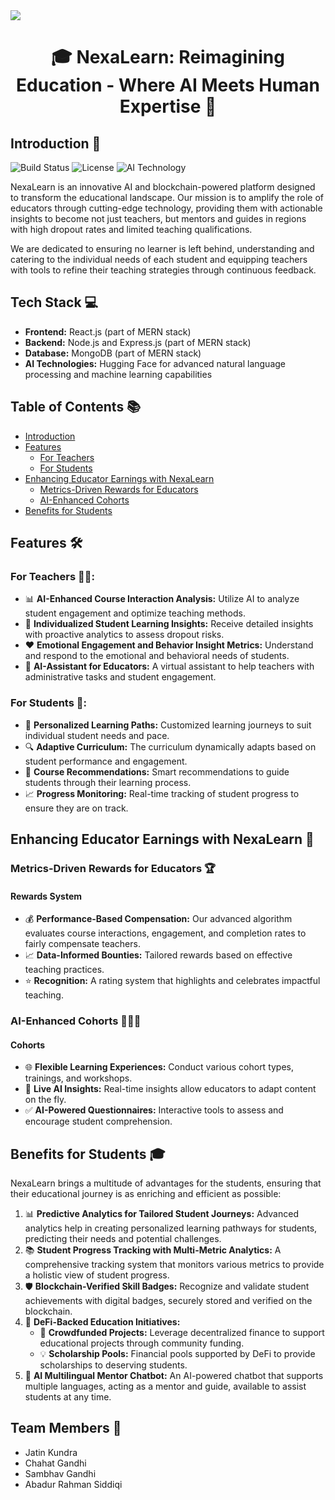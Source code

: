 <picture>
<img src="https://github.com/geeky-sambhav/hilex/assets/83087385/e43735d6-dd36-4089-8ff5-84d834e8e9f4">
</picture>

<h1 align="center">🎓 NexaLearn: Reimagining Education - Where AI Meets Human Expertise 🚀</h1>




## Introduction 🌟

![Build Status](https://img.shields.io/badge/build-passing-brightgreen)
![License](https://img.shields.io/badge/license-MIT-blue)
![AI Technology](https://img.shields.io/badge/AI-Blockchain-orange)

NexaLearn is an innovative AI and blockchain-powered platform designed to transform the educational landscape. Our mission is to amplify the role of educators through cutting-edge technology, providing them with actionable insights to become not just teachers, but mentors and guides in regions with high dropout rates and limited teaching qualifications.

We are dedicated to ensuring no learner is left behind, understanding and catering to the individual needs of each student and equipping teachers with tools to refine their teaching strategies through continuous feedback.

## Tech Stack 💻

- **Frontend:** React.js (part of MERN stack)
- **Backend:** Node.js and Express.js (part of MERN stack)
- **Database:** MongoDB (part of MERN stack)
- **AI Technologies:** Hugging Face for advanced natural language processing and machine learning capabilities
  
## Table of Contents 📚

- [Introduction](#introduction)
- [Features](#features)
  - [For Teachers](#for-teachers)
  - [For Students](#for-students)
- [Enhancing Educator Earnings with NexaLearn](#enhancing-educator-earnings-with-nexalearn)
  - [Metrics-Driven Rewards for Educators](#metrics-driven-rewards-for-educators)
  - [AI-Enhanced Cohorts](#ai-enhanced-cohorts)
- [Benefits for Students](#benefits-for-students)


## Features 🛠️

### For Teachers 👩‍🏫:
- 📊 **AI-Enhanced Course Interaction Analysis:** Utilize AI to analyze student engagement and optimize teaching methods.
- 🧠 **Individualized Student Learning Insights:** Receive detailed insights with proactive analytics to assess dropout risks.
- ❤️ **Emotional Engagement and Behavior Insight Metrics:** Understand and respond to the emotional and behavioral needs of students.
- 🤖 **AI-Assistant for Educators:** A virtual assistant to help teachers with administrative tasks and student engagement.

### For Students 🎒:
- 📝 **Personalized Learning Paths:** Customized learning journeys to suit individual student needs and pace.
- 🔍 **Adaptive Curriculum:** The curriculum dynamically adapts based on student performance and engagement.
- 🎯 **Course Recommendations:** Smart recommendations to guide students through their learning process.
- 📈 **Progress Monitoring:** Real-time tracking of student progress to ensure they are on track.

## Enhancing Educator Earnings with NexaLearn 💸

### Metrics-Driven Rewards for Educators 🏆

#### Rewards System

- 💰 **Performance-Based Compensation:** Our advanced algorithm evaluates course interactions, engagement, and completion rates to fairly compensate teachers.
- 📈 **Data-Informed Bounties:** Tailored rewards based on effective teaching practices.
- ⭐ **Recognition:** A rating system that highlights and celebrates impactful teaching.

### AI-Enhanced Cohorts 🧑‍🤝‍🧑

#### Cohorts

- 🌐 **Flexible Learning Experiences:** Conduct various cohort types, trainings, and workshops.
- 📡 **Live AI Insights:** Real-time insights allow educators to adapt content on the fly.
- ✅ **AI-Powered Questionnaires:** Interactive tools to assess and encourage student comprehension.

## Benefits for Students 🎓

NexaLearn brings a multitude of advantages for the students, ensuring that their educational journey is as enriching and efficient as possible:

1. 📊 **Predictive Analytics for Tailored Student Journeys:** Advanced analytics help in creating personalized learning pathways for students, predicting their needs and potential challenges.
2. 📚 **Student Progress Tracking with Multi-Metric Analytics:** A comprehensive tracking system that monitors various metrics to provide a holistic view of student progress.
3. 🛡️ **Blockchain-Verified Skill Badges:** Recognize and validate student achievements with digital badges, securely stored and verified on the blockchain.
4. 🏦 **DeFi-Backed Education Initiatives:**
   - 🌟 **Crowdfunded Projects:** Leverage decentralized finance to support educational projects through community funding.
   - 💡 **Scholarship Pools:** Financial pools supported by DeFi to provide scholarships to deserving students.
5. 🤖 **AI Multilingual Mentor Chatbot:** An AI-powered chatbot that supports multiple languages, acting as a mentor and guide, available to assist students at any time.

## Team Members 🤝
- Jatin Kundra
- Chahat Gandhi
- Sambhav Gandhi
- Abadur Rahman Siddiqi
